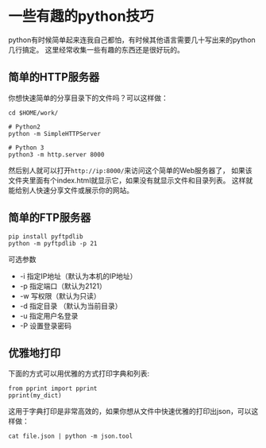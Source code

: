 # 一些有趣的python技巧

python有时候简单起来连我自己都怕，有时候其他语言需要几十写出来的python几行搞定。 这里经常收集一些有趣的东西还是很好玩的。
<!-- more -->

## 简单的HTTP服务器

你想快速简单的分享目录下的文件吗？可以这样做：

```
cd $HOME/work/

# Python2
python -m SimpleHTTPServer

# Python 3
python3 -m http.server 8000
```

然后别人就可以打开`http://ip:8000/`来访问这个简单的Web服务器了，
如果该文件夹里面有个index.html就显示它，如果没有就显示文件和目录列表。 这样就能给别人快速分享文件或展示你的网站。

## 简单的FTP服务器

```
pip install pyftpdlib
python -m pyftpdlib -p 21
```

可选参数

* -i 指定IP地址（默认为本机的IP地址）
* -p 指定端口（默认为2121）
* -w 写权限（默认为只读）
* -d 指定目录 （默认为当前目录）
* -u 指定用户名登录
* -P 设置登录密码

## 优雅地打印

下面的方式可以用优雅的方式打印字典和列表:

```
from pprint import pprint
pprint(my_dict)
```

这用于字典打印是非常高效的，如果你想从文件中快速优雅的打印出json，可以这样做：

```
cat file.json | python -m json.tool
```
